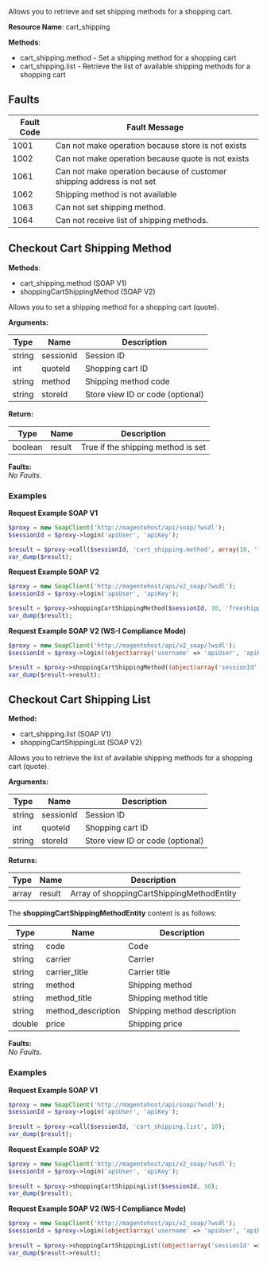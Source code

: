 Allows you to retrieve and set shipping methods for a shopping cart.

**Resource Name**: cart_shipping

**Methods**:

- cart_shipping.method - Set a shipping method for a shopping cart
- cart_shipping.list - Retrieve the list of available shipping methods for a shopping cart

## Faults

| Fault Code | Fault Message |
| --- | --- |
| 1001 | Can not make operation because store is not exists |
| 1002 | Can not make operation because quote is not exists |
| 1061 | Can not make operation because of customer shipping address is not set |
| 1062 | Shipping method is not available |
| 1063 | Can not set shipping method. |
| 1064 | Can not receive list of shipping methods. |

## Checkout Cart Shipping Method

**Methods**:

-   cart_shipping.method (SOAP V1)
-   shoppingCartShippingMethod (SOAP V2)

Allows you to set a shipping method for a shopping cart (quote).

**Arguments:**

| Type | Name | Description |
| --- | --- | --- |
| string | sessionId | Session ID |
| int | quoteId | Shopping cart ID |
| string | method | Shipping method code |
| string | storeId | Store view ID or code (optional) |

**Return:**

| Type | Name | Description |
| --- | --- | --- |
| boolean | result | True if the shipping method is set |

**Faults:**  
_No Faults._

### Examples

**Request Example SOAP V1**

```php
$proxy = new SoapClient('http://magentohost/api/soap/?wsdl');
$sessionId = $proxy->login('apiUser', 'apiKey');

$result = $proxy->call($sessionId, 'cart_shipping.method', array(10, 'freeshipping_freeshipping'));
var_dump($result);
```

**Request Example SOAP V2**

```php
$proxy = new SoapClient('http://magentohost/api/v2_soap/?wsdl');
$sessionId = $proxy->login('apiUser', 'apiKey');

$result = $proxy->shoppingCartShippingMethod($sessionId, 10, 'freeshipping_freeshipping');
var_dump($result);
```

**Request Example SOAP V2 (WS-I Compliance Mode)**

```php
$proxy = new SoapClient('http://magentohost/api/v2_soap/?wsdl');
$sessionId = $proxy->login((object)array('username' => 'apiUser', 'apiKey' => 'apiKey'));

$result = $proxy->shoppingCartShippingMethod((object)array('sessionId' => $sessionId->result, 'quoteId' => 10, 'shippingMethod' => 'freeshipping_freeshipping'));
var_dump($result->result);
```

## Checkout Cart Shipping List

**Method:**

-   cart_shipping.list (SOAP V1)
-   shoppingCartShippingList (SOAP V2)

Allows you to retrieve the list of available shipping methods for a shopping cart (quote).

**Arguments:**

| Type | Name | Description |
| --- | --- | --- |
| string | sessionId | Session ID |
| int | quoteId | Shopping cart ID |
| string | storeId | Store view ID or code (optional) |

**Returns:**

| Type | Name | Description |
| --- | --- | --- |
| array | result | Array of shoppingCartShippingMethodEntity |

The **shoppingCartShippingMethodEntity** content is as follows:

| Type | Name | Description |
| --- | --- | --- |
| string | code | Code |
| string | carrier | Carrier |
| string | carrier_title | Carrier title |
| string | method | Shipping method |
| string | method_title | Shipping method title |
| string | method_description | Shipping method description |
| double | price | Shipping price |

**Faults:**  
_No Faults._

### Examples

**Request Example SOAP V1**

```php
$proxy = new SoapClient('http://magentohost/api/soap/?wsdl'); 
$sessionId = $proxy->login('apiUser', 'apiKey'); 
 
$result = $proxy->call($sessionId, 'cart_shipping.list', 10);   
var_dump($result);
```

**Request Example SOAP V2**

```php
$proxy = new SoapClient('http://magentohost/api/v2_soap/?wsdl'); 
$sessionId = $proxy->login('apiUser', 'apiKey'); 
 
$result = $proxy->shoppingCartShippingList($sessionId, 10);   
var_dump($result);
```

**Request Example SOAP V2 (WS-I Compliance Mode)**

```php
$proxy = new SoapClient('http://magentohost/api/v2_soap/?wsdl'); 
$sessionId = $proxy->login((object)array('username' => 'apiUser', 'apiKey' => 'apiKey')); 
 
$result = $proxy->shoppingCartShippingList((object)array('sessionId' => $sessionId->result, 'quoteId' => 10));   
var_dump($result->result);
```